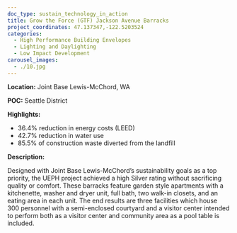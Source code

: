 ```yaml
---
doc_type: sustain_technology_in_action
title: Grow the Force (GTF) Jackson Avenue Barracks
project_coordinates: 47.137347,-122.5203524
categories:
  - High Performance Building Envelopes
  - Lighting and Daylighting
  - Low Impact Development
carousel_images:
  - ./10.jpg
---
```


**Location:** Joint Base Lewis-McChord, WA

**POC:** Seattle District

**Highlights:**

- 36.4% reduction in energy costs (LEED)
- 42.7% reduction in water use
- 85.5% of construction waste diverted from the landfill

**Description:**

Designed with Joint Base Lewis-McChord’s sustainability goals as a top priority, the UEPH project achieved a high Silver rating without sacrificing quality or comfort. These barracks feature garden style apartments with a kitchenette, washer and dryer unit, full bath, two walk-in closets, and an eating area in each unit. The end results are three facilities which house 300 personnel with a semi-enclosed courtyard and a visitor center intended to perform both as a visitor center and community area as a pool table is included.
